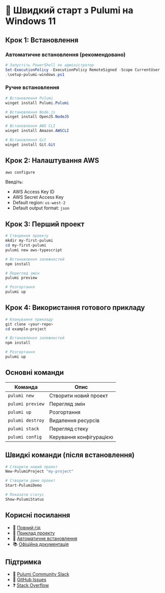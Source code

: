# 🚀 Швидкий старт з Pulumi на Windows 11

## Крок 1: Встановлення

### Автоматичне встановлення (рекомендовано)
```powershell
# Запустіть PowerShell як адміністратор
Set-ExecutionPolicy -ExecutionPolicy RemoteSigned -Scope CurrentUser
.\setup-pulumi-windows.ps1
```

### Ручне встановлення
```powershell
# Встановлення Pulumi
winget install Pulumi.Pulumi

# Встановлення Node.js
winget install OpenJS.NodeJS

# Встановлення AWS CLI
winget install Amazon.AWSCLI

# Встановлення Git
winget install Git.Git
```

## Крок 2: Налаштування AWS

```powershell
aws configure
```

Введіть:
- AWS Access Key ID
- AWS Secret Access Key  
- Default region: `us-west-2`
- Default output format: `json`

## Крок 3: Перший проект

```powershell
# Створення проекту
mkdir my-first-pulumi
cd my-first-pulumi
pulumi new aws-typescript

# Встановлення залежностей
npm install

# Перегляд змін
pulumi preview

# Розгортання
pulumi up
```

## Крок 4: Використання готового прикладу

```powershell
# Клонування прикладу
git clone <your-repo>
cd example-project

# Встановлення залежностей
npm install

# Розгортання
pulumi up
```

## Основні команди

| Команда | Опис |
|---------|------|
| `pulumi new` | Створити новий проект |
| `pulumi preview` | Перегляд змін |
| `pulumi up` | Розгортання |
| `pulumi destroy` | Видалення ресурсів |
| `pulumi stack` | Перегляд стеку |
| `pulumi config` | Керування конфігурацією |

## Швидкі команди (після встановлення)

```powershell
# Створити новий проект
New-PulumiProject "my-project"

# Створити демо проект
Start-PulumiDemo

# Показати статус
Show-PulumiStatus
```

## Корисні посилання

- 📖 [Повний гід](pulumi-guide-windows.md)
- 🎯 [Приклад проекту](example-project/)
- 🔧 [Автоматичне встановлення](setup-pulumi-windows.ps1)
- 📚 [Офіційна документація](https://www.pulumi.com/docs/)

## Підтримка

- 💬 [Pulumi Community Slack](https://slack.pulumi.com/)
- 🐛 [GitHub Issues](https://github.com/pulumi/pulumi/issues)
- ❓ [Stack Overflow](https://stackoverflow.com/questions/tagged/pulumi) 